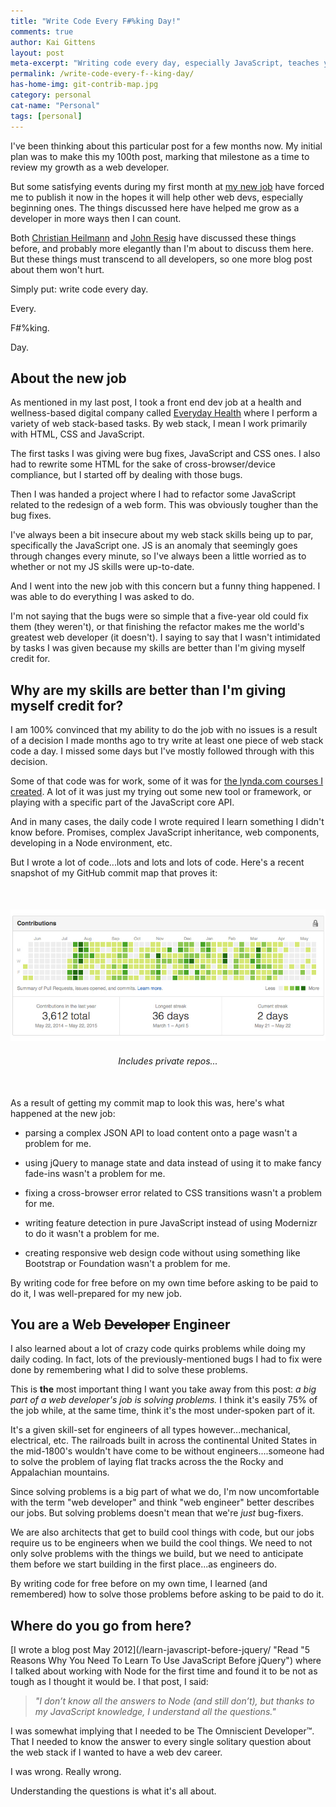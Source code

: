 ```yaml
---
title: "Write Code Every F#%king Day!"
comments: true
author: Kai Gittens
layout: post
meta-excerpt: "Writing code every day, especially JavaScript, teaches you to solve problems: the KEY skill-set needed to be a web developer."
permalink: /write-code-every-f--king-day/
has-home-img: git-contrib-map.jpg
category: personal
cat-name: "Personal"
tags: [personal]
---
```

I've been thinking about this particular post for a few months now. My initial plan was to make this my 100th post, marking that milestone as a time to review my growth as a web developer.

But some satisfying events during my first month at [my new job](/revlon/ "Read about kaidez leaving Revlon") have forced me to publish it now in the hopes it will help other web devs, especially beginning ones. The things discussed here have helped me grow as a developer in more ways then I can count.

Both [Christian Heilmann](http://christianheilmann.com/2013/05/10/justcode/ "Read '#JUSTCODE' by Christian Heilmann") and [John Resig](http://ejohn.org/blog/write-code-every-day/ "Read 'Write Code Every Day' by John Resig") have discussed these things before, and probably more elegantly than I'm about to discuss them here. But these things must transcend to all developers, so one more blog post about them won't hurt.

Simply put: write code every day.

Every.

F#%king.

Day.

## About the new job
As mentioned in my last post, I took a front end dev job at a health and wellness-based digital company called [Everyday Health](http://www.everydayhealth.com/ "Visit Everyday Health") where I perform a variety of web stack-based tasks. By web stack, I mean I work primarily with HTML, CSS and JavaScript.

The first tasks I was giving were bug fixes, JavaScript and CSS ones. I also had to rewrite some HTML for the sake of cross-browser/device compliance, but I started off by dealing with those bugs. 

Then I was handed a project where I had to refactor some JavaScript related to the redesign of a web form. This was obviously tougher than the bug fixes.

I've always been a bit insecure about my web stack skills being up to par, specifically the JavaScript one. JS is an anomaly that seemingly goes through changes every minute, so I've always been a little worried as to whether or not my JS skills were up-to-date.

And I went into the new job with this concern but a funny thing happened. I was able to do everything I was asked to do.

I'm not saying that the bugs were so simple that a five-year old could fix them (they weren't), or that finishing the refactor makes me the world's greatest web developer (it doesn't). I saying to say that I wasn't intimidated by tasks I was given because my skills are better than I'm giving myself credit for.

## Why are my skills are better than I'm giving myself credit for?

I am 100% convinced that my ability to do the job with no issues is a result of a decision I made months ago to try write at least one piece of web stack code a day. I missed some days but I've mostly followed through with this decision.

Some of that code was for work, some of it was for [the lynda.com courses I created](/lynda-kaidez/ "Read about the lynda.com courses I created"). A lot of it was just my trying out some new tool or framework, or playing with a specific part of the JavaScript core API.

And in many cases, the daily code I wrote required I learn something I didn't know before. Promises, complex JavaScript inheritance, web components, developing in a Node environment, etc.

But I wrote a lot of code...lots and lots and lots of code. Here's a recent snapshot of my GitHub commit map that proves it:

<figure style="text-align: center; margin:50px 0;">
  <img src="/img/git-contrib-map.jpg" class="imgBorderMaxWidth" alt="kaidez GitHub Contribution Map" /> 
  <figcaption style="margin:20px auto 0;"><em>Includes private repos...</em></figcaption>
</figure>


As a result of getting my commit map to look this was, here's what happened at the new job:

* parsing a complex JSON API to load content onto a page wasn't a problem for me.

* using jQuery to manage state and data instead of using it to make fancy fade-ins wasn't a problem for me.

* fixing a cross-browser error related to CSS transitions wasn't a problem for me.

* writing feature detection in pure JavaScript instead of using Modernizr to do it wasn't a problem for me.

* creating responsive web design code without using something like Bootstrap or Foundation wasn't a problem for me.

By writing code for free before on my own time before asking to be paid to do it, I was well-prepared for my new job. 

## You are a Web ~~Developer~~ Engineer
I also learned about a lot of crazy code quirks problems while doing my daily coding. In fact, lots of the previously-mentioned bugs I had to fix were done by remembering what I did to solve these problems.

This is __the__ most important thing I want you take away from this post: _a big part of a web developer's job is solving problems._ I think it's easily 75% of the job while, at the same time, think it's the most under-spoken part of it.

It's a given skill-set for engineers of all types however...mechanical, electrical, etc. The railroads built in across the continental United States in the mid-1800's wouldn't have come to be without engineers....someone had to solve the problem of laying flat tracks across the the Rocky and Appalachian mountains. 

Since solving problems is a big part of what we do, I'm now uncomfortable with the term "web developer" and think "web engineer" better describes our jobs. But solving problems doesn't mean that we're _just_ bug-fixers.

We are also architects that get to build cool things with code, but our jobs require us to be engineers when we build the cool things.  We need to not only solve problems with the things we build, but we need to anticipate them before we start building in the first place...as engineers do.

By writing code for free before on my own time, I learned (and remembered) how to solve those problems before asking to be paid to do it. 

## Where do you go from here?

[I wrote a blog post May 2012](/learn-javascript-before-jquery/ "Read "5 Reasons Why You Need To Learn To Use JavaScript Before jQuery") where I talked about working with Node for the first time and found it to be not as tough as I thought it would be. I that post, I said:

> _"I don’t know all the answers to Node (and still don’t), but thanks to my JavaScript knowledge, I understand all the questions."_

I was somewhat implying that I needed to be The Omniscient Developer&trade;. That I needed to know the answer to every single solitary question about the web stack if I wanted to have a web dev career.

I was wrong.  Really wrong.

Understanding the questions is what it's all about. 









